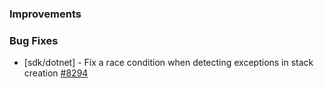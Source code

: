 ### Improvements


### Bug Fixes

- [sdk/dotnet] - Fix a race condition when detecting exceptions in stack creation
  [#8294](https://github.com/pulumi/pulumi/pull/8294)